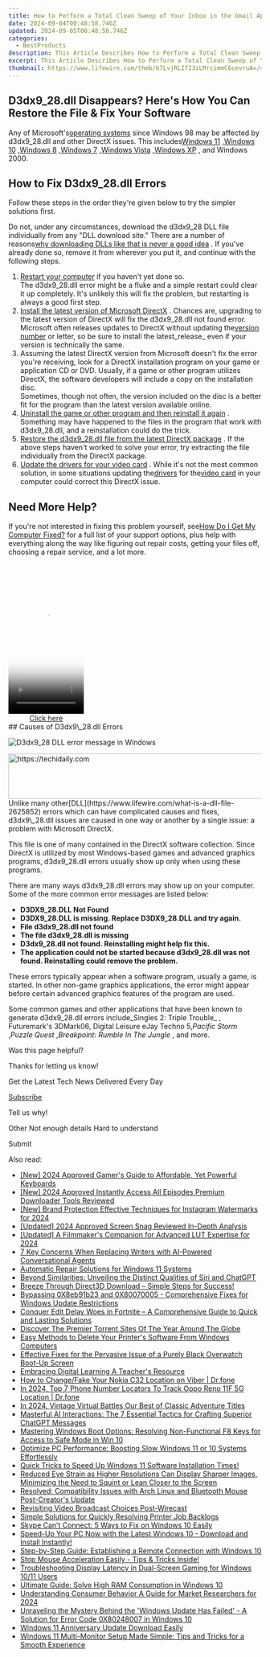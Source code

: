 ```yaml
---
title: How to Perform a Total Clean Sweep of Your Inbox in the Gmail App
date: 2024-09-04T00:48:58.746Z
updated: 2024-09-05T00:48:58.746Z
categories:
  - BestProducts
description: This Article Describes How to Perform a Total Clean Sweep of Your Inbox in the Gmail App
excerpt: This Article Describes How to Perform a Total Clean Sweep of Your Inbox in the Gmail App
thumbnail: https://www.lifewire.com/thmb/b7LvjRLIfI3iLMrcimmC6cevruA=/400x300/filters:no_upscale():max_bytes(150000):strip_icc():format(webp)/how-to-delete-all-emails-in-gmail-app-67f80efd675447e7b7675becc7cbbab1.jpg
---
```


## D3dx9_28.dll Disappears? Here's How You Can Restore the File & Fix Your Software
 Any of Microsoft's[operating systems](https://www.lifewire.com/operating-systems-2625912) since Windows 98 may be affected by d3dx9\_28.dll and other DirectX issues. This includes[Windows 11](https://www.lifewire.com/windows-11-5188930) ,[Windows 10](https://www.lifewire.com/windows-10-2626217) ,[Windows 8](https://www.lifewire.com/windows-8-2626235) ,[Windows 7](https://www.lifewire.com/windows-7-2626265) ,[Windows Vista](https://www.lifewire.com/windows-vista-2626311) ,[Windows XP](https://www.lifewire.com/windows-xp-2626354) , and Windows 2000.  

## How to Fix D3dx9\_28.dll Errors

 Follow these steps in the order they're given below to try the simpler solutions first.

 Do not, under any circumstances, download the d3dx9\_28 DLL file individually from any "DLL download site." There are a number of reasons[why downloading DLLs like that is never a good idea](https://www.lifewire.com/important-reasons-not-to-download-dll-files-2624455) . If you've already done so, remove it from wherever you put it, and continue with the following steps.

1. [Restart your computer](https://www.lifewire.com/how-to-reboot-a-computer-2624568) if you haven't yet done so.  
 The d3dx9\_28.dll error might be a fluke and a simple restart could clear it up completely. It's unlikely this will fix the problem, but restarting is always a good first step.
2. [Install the latest version of Microsoft DirectX](https://www.lifewire.com/how-to-download-install-directx-2624489) . Chances are, upgrading to the latest version of DirectX will fix the d3dx9\_28.dll not found error.  
 Microsoft often releases updates to DirectX without updating the[version number](https://www.lifewire.com/version-number-2626043) or letter, so be sure to install the latest_release_ even if your version is technically the same.
3. Assuming the latest DirectX version from Microsoft doesn't fix the error you're receiving, look for a DirectX installation program on your game or application CD or DVD. Usually, if a game or other program utilizes DirectX, the software developers will include a copy on the installation disc.  
 Sometimes, though not often, the version included on the disc is a better fit for the program than the latest version available online.
4. [Uninstall the game or other program and then reinstall it again](https://www.lifewire.com/what-is-the-proper-way-to-reinstall-a-software-program-2624478) . Something may have happened to the files in the program that work with d3dx9\_28.dll, and a reinstallation could do the trick.
5. [Restore the d3dx9_28.dll file from the latest DirectX package](https://www.lifewire.com/how-to-restore-a-missing-directx-dll-file-2624516) . If the above steps haven't worked to solve your error, try extracting the file individually from the DirectX package.
6. [Update the drivers for your video card](https://www.lifewire.com/how-to-update-drivers-in-windows-2619214) . While it's not the most common solution, in some situations updating the[drivers](https://www.lifewire.com/what-is-a-device-driver-2625796) for the[video card](https://www.lifewire.com/what-is-a-video-card-2618161) in your computer could correct this DirectX issue.

## Need More Help?

 If you're not interested in fixing this problem yourself, see[How Do I Get My Computer Fixed?](https://www.lifewire.com/how-do-i-get-my-computer-fixed-2625167) for a full list of your support options, plus help with everything along the way like figuring out repair costs, getting your files off, choosing a repair service, and a lot more.

<!-- affiliate ads begin -->
<span id="1770526">
					<video width="150" height="300" style="cursor:pointer"
           poster="//a.impactradius-go.com/display-clicktoplayimage/1770526.png"
           onclick="if(!this.playClicked){this.play();this.setAttribute('controls',true);this.playClicked=true;}">
	   <source src="//a.impactradius-go.com/display-ad/20702-1770526">
	   <img src="//a.impactradius-go.com/display-clicktoplayimage/1770526.png" style="border: none; height: 100%; width: 100%; object-fit: contain">
	</video>
	<div style="width:150px;text-align:center"><a href="javascript:window.open(decodeURIComponent('https%3A%2F%2Ftokenmetrics.sjv.io%2Fc%2F5597632%2F1770526%2F20702'), '_blank');void(0);">Click here</a></div>
</span>
<img height="0" width="0" src="https://imp.pxf.io/i/5597632/1770526/20702" style="position:absolute;visibility:hidden;" border="0" />
<!-- affiliate ads end -->
## Causes of D3dx9\_28.dll Errors

![D3dx9_28 DLL error message in Windows](https://www.lifewire.com/thmb/4lXiq7qPMh6UJ0GmonNi9HO--Uo=/1500x0/filters:no_upscale():max_bytes(150000):strip_icc():format(webp)/d3dx9-28-dll-error-message-39cb649ef848499cac4a704ee7a6982c.png)

<!-- affiliate ads begin -->
<a href="https://appsumo.8odi.net/c/5597632/2037359/7443" target="_top" id="2037359">
  <img src="//a.impactradius-go.com/display-ad/7443-2037359" border="0" alt="https://techidaily.com" width="728" height="90"/>
</a>
<img height="0" width="0" src="https://appsumo.8odi.net/i/5597632/2037359/7443" style="position:absolute;visibility:hidden;" border="0" />
<!-- affiliate ads end -->
 Unlike many other[DLL](https://www.lifewire.com/what-is-a-dll-file-2625852) errors which can have complicated causes and fixes, d3dx9\_28.dll issues are caused in one way or another by a single issue: a problem with Microsoft DirectX.

 This file is one of many contained in the DirectX software collection. Since DirectX is utilized by most Windows-based games and advanced graphics programs, d3dx9\_28.dll errors usually show up only when using these programs.

 There are many ways d3dx9\_28.dll errors may show up on your computer. Some of the more common error messages are listed below:

* **D3DX9\_28.DLL Not Found**
* **D3DX9\_28.DLL is missing. Replace D3DX9\_28.DLL and try again.**
* **File d3dx9\_28.dll not found**
* **The file d3dx9\_28.dll is missing**
* **D3dx9\_28.dll not found. Reinstalling might help fix this.**
* **The application could not be started because d3dx9\_28.dll was not found. Reinstalling could remove the problem.**

 These errors typically appear when a software program, usually a game, is started. In other non-game graphics applications, the error might appear before certain advanced graphics features of the program are used.

 Some common games and other applications that have been known to generate d3dx9\_28.dll errors include_Singles 2: Triple Trouble_ , Futuremark's 3DMark06, Digital Leisure eJay Techno 5,_Pacific Storm_ ,_Puzzle Quest_ ,_Breakpoint: Rumble In The Jungle_ , and more.

Was this page helpful?

Thanks for letting us know!

 Get the Latest Tech News Delivered Every Day

[Subscribe](https://www.lifewire.com/#)

Tell us why!

 Other  Not enough details  Hard to understand

 Submit

<ins class="adsbygoogle"
     style="display:block"
     data-ad-format="autorelaxed"
     data-ad-client="ca-pub-7571918770474297"
     data-ad-slot="1223367746"></ins>



<ins class="adsbygoogle"
     style="display:block"
     data-ad-client="ca-pub-7571918770474297"
     data-ad-slot="8358498916"
     data-ad-format="auto"
     data-full-width-responsive="true"></ins>

<span class="atpl-alsoreadstyle">Also read:</span>
<div><ul>
<li><a href="https://remote-screen-capture.techidaily.com/new-2024-approved-gamers-guide-to-affordable-yet-powerful-keyboards/"><u>[New] 2024 Approved  Gamer's Guide to Affordable, Yet Powerful Keyboards</u></a></li>
<li><a href="https://youtube-lab.techidaily.com/024-approved-instantly-access-all-episodes-premium-downloader-tools-reviewed/"><u>[New] 2024 Approved  Instantly Access All Episodes  Premium Downloader Tools Reviewed</u></a></li>
<li><a href="https://instagram-video-recordings.techidaily.com/new-brand-protection-effective-techniques-for-instagram-watermarks-for-2024/"><u>[New] Brand Protection  Effective Techniques for Instagram Watermarks for 2024</u></a></li>
<li><a href="https://screen-capture.techidaily.com/updated-2024-approved-screen-snag-reviewed-in-depth-analysis/"><u>[Updated] 2024 Approved  Screen Snag Reviewed  In-Depth Analysis</u></a></li>
<li><a href="https://fox-cloud.techidaily.com/updated-a-filmmakers-companion-for-advanced-lut-expertise-for-2024/"><u>[Updated] A Filmmaker's Companion for Advanced LUT Expertise for 2024</u></a></li>
<li><a href="https://tech-hub.techidaily.com/7-key-concerns-when-replacing-writers-with-ai-powered-conversational-agents/"><u>7 Key Concerns When Replacing Writers with AI-Powered Conversational Agents</u></a></li>
<li><a href="https://technical-tips.techidaily.com/automatic-repair-solutions-for-windows-11-systems/"><u>Automatic Repair Solutions for Windows 11 Systems</u></a></li>
<li><a href="https://tech-haven.techidaily.com/beyond-similarities-unveiling-the-distinct-qualities-of-siri-and-chatgpt/"><u>Beyond Similarities: Unveiling the Distinct Qualities of Siri and ChatGPT</u></a></li>
<li><a href="https://technical-tips.techidaily.com/1723808339982-breeze-through-direct3d-download-simple-steps-for-success/"><u>Breeze Through Direct3D Download – Simple Steps for Success!</u></a></li>
<li><a href="https://technical-tips.techidaily.com/bypassing-0x8eb91b23-and-0x80070005-comprehensive-fixes-for-windows-update-restrictions/"><u>Bypassing 0X8eb91b23 and 0X80070005 - Comprehensive Fixes for Windows Update Restrictions</u></a></li>
<li><a href="https://technical-tips.techidaily.com/conquer-edit-delay-woes-in-fortnite-a-comprehensive-guide-to-quick-and-lasting-solutions/"><u>Conquer Edit Delay Woes in Fortnite – A Comprehensive Guide to Quick and Lasting Solutions</u></a></li>
<li><a href="https://technical-tips.techidaily.com/discover-the-premier-torrent-sites-of-the-year-around-the-globe/"><u>Discover The Premier Torrent Sites Of The Year Around The Globe</u></a></li>
<li><a href="https://technical-tips.techidaily.com/easy-methods-to-delete-your-printers-software-from-windows-computers/"><u>Easy Methods to Delete Your Printer's Software From Windows Computers</u></a></li>
<li><a href="https://win-able.techidaily.com/effective-fixes-for-the-pervasive-issue-of-a-purely-black-overwatch-boot-up-screen/"><u>Effective Fixes for the Pervasive Issue of a Purely Black Overwatch Boot-Up Screen</u></a></li>
<li><a href="https://extra-information.techidaily.com/embracing-digital-learning-a-teachers-resource/"><u>Embracing Digital Learning  A Teacher's Resource</u></a></li>
<li><a href="https://location-social.techidaily.com/how-to-changefake-your-nokia-c32-location-on-viber-drfone-by-drfone-virtual-android/"><u>How to Change/Fake Your Nokia C32 Location on Viber | Dr.fone</u></a></li>
<li><a href="https://android-location-track.techidaily.com/in-2024-top-7-phone-number-locators-to-track-oppo-reno-11f-5g-location-drfone-by-drfone-virtual-android/"><u>In 2024, Top 7 Phone Number Locators To Track Oppo Reno 11F 5G Location | Dr.fone</u></a></li>
<li><a href="https://visual-screen-recording.techidaily.com/in-2024-vintage-virtual-battles-our-best-of-classic-adventure-titles/"><u>In 2024, Vintage Virtual Battles  Our Best of Classic Adventure Titles</u></a></li>
<li><a href="https://tech-haven.techidaily.com/masterful-ai-interactions-the-7-essential-tactics-for-crafting-superior-chatgpt-messages/"><u>Masterful AI Interactions: The 7 Essential Tactics for Crafting Superior ChatGPT Messages</u></a></li>
<li><a href="https://technical-tips.techidaily.com/mastering-windows-boot-options-resolving-non-functional-f8-keys-for-access-to-safe-mode-in-win-10/"><u>Mastering Windows Boot Options: Resolving Non-Functional F8 Keys for Access to Safe Mode in Win 10</u></a></li>
<li><a href="https://technical-tips.techidaily.com/optimize-pc-performance-boosting-slow-windows-11-or-10-systems-effortlessly/"><u>Optimize PC Performance: Boosting Slow Windows 11 or 10 Systems Effortlessly</u></a></li>
<li><a href="https://technical-tips.techidaily.com/1723808040873-quick-tricks-to-speed-up-windows-11-software-installation-times/"><u>Quick Tricks to Speed Up Windows 11 Software Installation Times!</u></a></li>
<li><a href="https://technical-tips.techidaily.com/reduced-eye-strain-as-higher-resolutions-can-display-sharper-images-minimizing-the-need-to-squint-or-lean-closer-to-the-screen/"><u>Reduced Eye Strain as Higher Resolutions Can Display Sharper Images, Minimizing the Need to Squint or Lean Closer to the Screen</u></a></li>
<li><a href="https://technical-tips.techidaily.com/resolved-compatibility-issues-with-arch-linux-and-bluetooth-mouse-post-creators-update/"><u>Resolved: Compatibility Issues with Arch Linux and Bluetooth Mouse Post-Creator's Update</u></a></li>
<li><a href="https://extra-information.techidaily.com/revisiting-video-broadcast-choices-post-wirecast/"><u>Revisiting Video Broadcast Choices Post-Wirecast</u></a></li>
<li><a href="https://technical-tips.techidaily.com/simple-solutions-for-quickly-resolving-printer-job-backlogs/"><u>Simple Solutions for Quickly Resolving Printer Job Backlogs</u></a></li>
<li><a href="https://technical-tips.techidaily.com/1723808354669-skype-cant-connect-5-ways-to-fix-on-windows-10-easily/"><u>Skype Can’t Connect: 5 Ways to Fix on Windows 10 Easily</u></a></li>
<li><a href="https://technical-tips.techidaily.com/1723808296045-speed-up-your-pc-now-with-the-latest-windows-10-download-and-install-instantly/"><u>Speed-Up Your PC Now with the Latest Windows 10 - Download and Install Instantly!</u></a></li>
<li><a href="https://technical-tips.techidaily.com/step-by-step-guide-establishing-a-remote-connection-with-windows-10/"><u>Step-by-Step Guide: Establishing a Remote Connection with Windows 10</u></a></li>
<li><a href="https://technical-tips.techidaily.com/1723808067797-stop-mouse-acceleration-easily-tips-and-tricks-inside/"><u>Stop Mouse Acceleration Easily - Tips & Tricks Inside!</u></a></li>
<li><a href="https://technical-tips.techidaily.com/troubleshooting-display-latency-in-dual-screen-gaming-for-windows-1011-users/"><u>Troubleshooting Display Latency in Dual-Screen Gaming for Windows 10/11 Users</u></a></li>
<li><a href="https://technical-tips.techidaily.com/ultimate-guide-solve-high-ram-consumption-in-windows-10/"><u>Ultimate Guide: Solve High RAM Consumption in Windows 10</u></a></li>
<li><a href="https://some-skills.techidaily.com/understanding-consumer-behavior-a-guide-for-market-researchers-for-2024/"><u>Understanding Consumer Behavior  A Guide for Market Researchers for 2024</u></a></li>
<li><a href="https://technical-tips.techidaily.com/unraveling-the-mystery-behind-the-windows-update-has-failed-a-solution-for-error-code-0x80248007-in-windows-10/"><u>Unraveling the Mystery Behind the 'Windows Update Has Failed' - A Solution for Error Code 0X80248007 in Windows 10</u></a></li>
<li><a href="https://technical-tips.techidaily.com/windows-11-anniversary-update-download-easily/"><u>Windows 11 Anniversary Update Download Easily</u></a></li>
<li><a href="https://technical-tips.techidaily.com/windows-11-multi-monitor-setup-made-simple-tips-and-tricks-for-a-smooth-experience/"><u>Windows 11 Multi-Monitor Setup Made Simple: Tips and Tricks for a Smooth Experience</u></a></li>
</ul></div>
